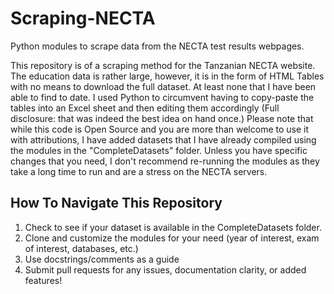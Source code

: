 # Scraping-NECTA
Python modules to scrape data from the NECTA test results webpages.

This repository is of a scraping method for the Tanzanian NECTA website. The education data is rather large, however, it is in the form of HTML Tables with no means to download the full dataset. At least none that I have been able to find to date. I used Python to circumvent having to copy-paste the tables into an Excel sheet and then editing them accordingly (Full disclosure: that was indeed the best idea on hand once.)
Please note that while this code is Open Source and you are more than welcome to use it with attributions, I have added datasets that I have already compiled using the modules in the "CompleteDatasets" folder. Unless you have specific changes that you need, I don't recommend re-running the modules as they take a long time to run and are a stress on the NECTA servers.

## How To Navigate This Repository
1) Check to see if your dataset is available in the CompleteDatasets folder.
2) Clone and customize the modules for your need (year of interest, exam of interest, databases, etc.)
3) Use docstrings/comments as a guide
4) Submit pull requests for any issues, documentation clarity, or added features!
